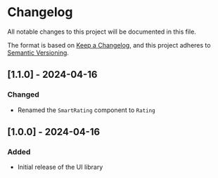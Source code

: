 # Changelog
All notable changes to this project will be documented in this file.

The format is based on [Keep a Changelog](https://keepachangelog.com/en/1.0.0/),
and this project adheres to [Semantic Versioning](https://semver.org/spec/v2.0.0.html).

## [1.1.0] - 2024-04-16
### Changed
- Renamed the `SmartRating` component to `Rating`

## [1.0.0] - 2024-04-16
### Added
- Initial release of the UI library